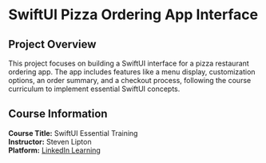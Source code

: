 # SwiftUI Pizza Ordering App Interface

## Project Overview  
This project focuses on building a SwiftUI interface for a pizza restaurant ordering app. The app includes features like a menu display, customization options, an order summary, and a checkout process, following the course curriculum to implement essential SwiftUI concepts.

## Course Information  
**Course Title:** SwiftUI Essential Training  
**Instructor:** Steven Lipton  
**Platform:** [LinkedIn Learning](https://www.linkedin.com/learning/swiftui-essential-training-18764703)

